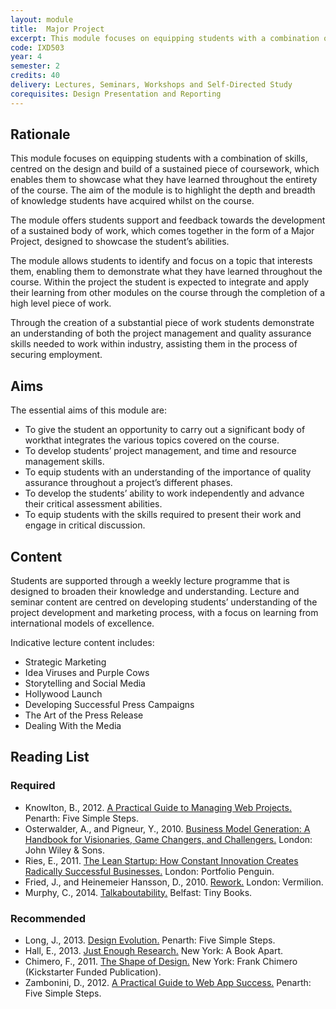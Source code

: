 ```yaml
---
layout: module
title:  Major Project
excerpt: This module focuses on equipping students with a combination of skills, centred on the design and build of a sustained piece of coursework, which enables them to showcase what they have learned throughout the entirety of the course. The aim of the module is to highlight the depth and breadth of knowledge students have acquired whilst on the course.
code: IXD503
year: 4
semester: 2
credits: 40
delivery: Lectures, Seminars, Workshops and Self-Directed Study
corequisites: Design Presentation and Reporting
---
```


## Rationale

This module focuses on equipping students with a combination of skills, centred on the design and build of a sustained piece of coursework, which enables them to showcase what they have learned throughout the entirety of the course. The aim of the module is to highlight the depth and breadth of knowledge students have acquired whilst on the course.

The module offers students support and feedback towards the development of a sustained body of work, which comes together in the form of a Major Project, designed to showcase the student’s abilities.

The module allows students to identify and focus on a topic that interests them, enabling them to demonstrate what they have learned throughout the course. Within the project the student is expected to integrate and apply their learning from other modules on the course through the completion of a high level piece of work.

Through the creation of a substantial piece of work students demonstrate an understanding of both the project management and quality assurance skills needed to work within industry, assisting them in the process of securing employment.


## Aims

The essential aims of this module are:

+ To give the student an opportunity to carry out a significant body of workthat integrates the various topics covered on the course.
+ To develop students’ project management, and time and resource management skills.
+ To equip students with an understanding of the importance of quality assurance throughout a project’s different phases.
+ To develop the students’ ability to work independently and advance their critical assessment abilities.
+ To equip students with the skills required to present their work and engage in critical discussion. 


## Content

Students are supported through a weekly lecture programme that is designed to broaden their knowledge and understanding. Lecture and seminar content are centred on developing students’ understanding of the project development and marketing process, with a focus on learning from international models of excellence.

Indicative lecture content includes:

+ Strategic Marketing
+ Idea Viruses and Purple Cows
+ Storytelling and Social Media
+ Hollywood Launch
+ Developing Successful Press Campaigns
+ The Art of the Press Release
+ Dealing With the Media


## Reading List

### Required

+ Knowlton, B., 2012. [A Practical Guide to Managing Web Projects.](http://www.fivesimplesteps.com/products/a-practical-guide-to-managing-web-projects) Penarth: Five Simple Steps.
+ Osterwalder, A., and Pigneur, Y., 2010. [Business Model Generation: A Handbook for Visionaries, Game Changers, and Challengers.](http://www.amazon.co.uk/exec/obidos/ASIN/0470876417/monographic-21) London: John Wiley & Sons.
+ Ries, E., 2011. [The Lean Startup: How Constant Innovation Creates Radically Successful Businesses.](http://www.amazon.co.uk/exec/obidos/ASIN/0670921602/monographic-21) London: Portfolio Penguin.
+ Fried, J., and Heinemeier Hansson, D., 2010. [Rework.](http://www.amazon.co.uk/exec/obidos/ASIN/0091929784/monographic-21) London: Vermilion.
+ Murphy, C., 2014. [Talkaboutability.](http://tinybooks.org) Belfast: Tiny Books.


### Recommended

+ Long, J., 2013. [Design Evolution.](http://www.fivesimplesteps.com/products/design-evolution) Penarth: Five Simple Steps.
+ Hall, E., 2013. [Just Enough Research.](http://www.abookapart.com/products/just-enough-research) New York: A Book Apart.
+ Chimero, F., 2011. [The Shape of Design.](http://shapeofdesignbook.com) New York: Frank Chimero (Kickstarter Funded Publication).
+ Zambonini, D., 2012. [A Practical Guide to Web App Success.](http://www.fivesimplesteps.com/products/web-app-success) Penarth: Five Simple Steps.